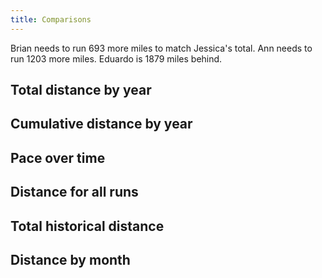 ```yaml
---
title: Comparisons
---
```


Brian needs to run 693 more miles to match Jessica's total. Ann needs to run 1203 more miles. Eduardo is 1879 miles behind. 

## Total distance by year
<div id="compare-distance-bar-year"></div>

## Cumulative distance by year
<div id="compare-distance-line-year"></div>

## Pace over time
<div id="compare-time-pace"></div>

## Distance for all runs
<div id="compare-time-distance"></div>


## Total historical distance
<div id="compare-distance-line-total"></div>

## Distance by month
<div id="compare-distance-bar-month"></div>


<script src="https://cdn.jsdelivr.net/npm/vega@5.12.1"></script>
<script src="https://cdn.jsdelivr.net/npm/vega-lite@4.13.1"></script>
<script src="https://cdn.jsdelivr.net/npm/vega-embed@6.8.0"></script>
<script src="plots.js"></script>

<script type="text/javascript">
  load_plot("compare-distance-line-total");
  load_plot("compare-distance-bar-year");
  load_plot("compare-distance-line-year");
  load_plot("compare-time-pace");
  load_plot("compare-time-distance");
  load_plot("compare-distance-bar-month");
</script>
